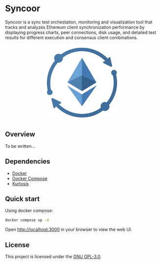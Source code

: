 # Syncoor

Syncoor is a sync test orchestation, monitoring and visualization tool that tracks and analyzes Ethereum client synchronization performance by displaying progress charts, peer connections, disk usage, and detailed test results for different execution and consensus client combinations.

<div align="center">
  <img src="web/public/img/logo.png" alt="Syncoor Logo" width="250">
</div>

## Overview

To be written...

## Dependencies

- [Docker](https://docs.docker.com/get-docker/)
- [Docker Compose](https://docs.docker.com/compose/install/)
- [Kurtosis](https://docs.kurtosis.com/install/)

## Quick start

Using docker compose:

```bash
docker compose up -d
```


Open [http://localhost:3000](http://localhost:3000) in your browser to view the web UI.




## License

This project is licensed under the [GNU GPL-3.0](LICENSE).
